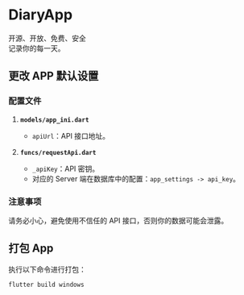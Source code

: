 # DiaryApp

开源、开放、免费、安全  
记录你的每一天。

## 更改 APP 默认设置

### 配置文件

1. **`models/app_ini.dart`**
    - `apiUrl`：API 接口地址。

2. **`funcs/requestApi.dart`**
    - `_apiKey`：API 密钥。
    - 对应的 Server 端在数据库中的配置：`app_settings -> api_key`。

### 注意事项
请务必小心，避免使用不信任的 API 接口，否则你的数据可能会泄露。

## 打包 App

执行以下命令进行打包：

```bash
flutter build windows
